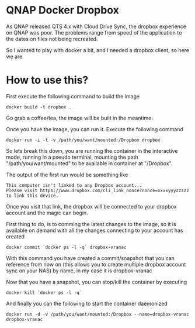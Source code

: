 QNAP Docker Dropbox
===================

As QNAP released QTS 4.x with Cloud Drive Sync, the dropbox experience on QNAP was poor.
The problems range from speed of the application to the dates on files not being recreated.

So I wanted to play with docker a bit, and I needed a dropbox client, so here we are.

How to use this?
================

First execute the following command to build the image

```
docker build -t dropbox .
```

Go grab a coffee/tea, the image will be built in the meantime.

Once you have the image, you can run it. Execute the following command

```
docker run -i -t -v /path/you/want/mounted:/Dropbox dropbox
```

So lets break this down, you are running the container in the interactive mode,
running in a pseudo terminal, mounting the path "/path/you/want/mounted" to
be available in container at "/Dropbox".

The output of the first run would be something like

```
This computer isn't linked to any Dropbox account...
Please visit https://www.dropbox.com/cli_link_nonce?nonce=xxxxyyyzzzzz to link this device.
```

Once you visit that link, the dropbox will be connected to your dropbox account and the magic can begin.

First thing to do, is to comming the latest changes to the image, so it is available on demand with
all the changes connecting to your account has created

```
docker commit `docker ps -l -q` dropbox-vranac
```

With this command you have created a commit/snapshot that you can reference from now on (this allows you to create multiple dropbox account sync on your NAS) by name, in my case it is dropbox-vranac

Now that you have a snapshot, you can stop/kill the container by executing

```
docker kill `docker ps -l -q`
```

And finally you can the following to start the container daemonized

```
docker run -d -v /path/you/want/mounted:/Dropbox --name=dropbox-vranac dropbox-vranac
```